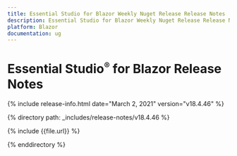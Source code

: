 ```yaml
---
title: Essential Studio for Blazor Weekly Nuget Release Release Notes  
description: Essential Studio for Blazor Weekly Nuget Release Release Notes  
platform: Blazor
documentation: ug
---
```


# Essential Studio<sup style="font-size:70%">&reg;</sup> for Blazor  Release Notes  

{% include release-info.html date="March 2, 2021"  version="v18.4.46" %} 

{% directory path: _includes/release-notes/v18.4.46 %}

{% include {{file.url}} %}

{% enddirectory %}











